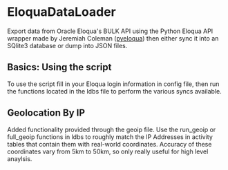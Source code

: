 # EloquaDataLoader
Export data from Oracle Eloqua's BULK API using the Python Eloqua API wrapper made by Jeremiah Coleman ([pyeloqua](https://pypi.python.org/pypi/pyeloqua/0.5.6)) then either sync it into an SQlite3 database or dump into JSON files.

## Basics: Using the script
To use the script fill in your Eloqua login information in config file, then run the functions located in the ldbs file to perform the various syncs available.

## Geolocation By IP
Added functionality provided through the geoip file. Use the run_geoip or full_geoip functions in ldbs to roughly match the IP Addresses in activity tables that contain them with real-world coordinates. Accuracy of these coordinates vary from 5km to 50km, so only really useful for high level anaylsis. 
